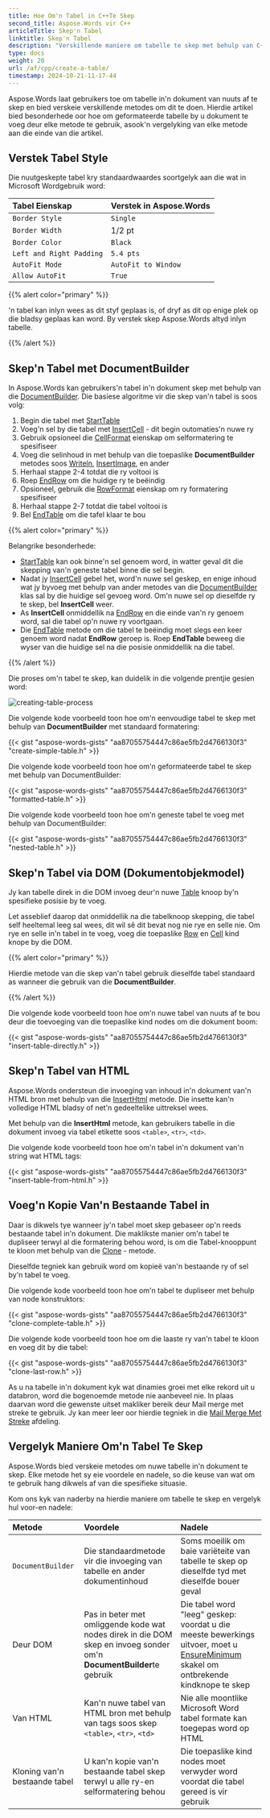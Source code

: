 ```yaml
---
title: Hoe Om'n Tabel in C++Te Skep
second_title: Aspose.Words vir C++
articleTitle: Skep'n Tabel
linktitle: Skep'n Tabel
description: "Verskillende maniere om tabelle te skep met behulp van C++. Skep tabel in C++ vir jou dokument. Voeg'n tabel by in C++."
type: docs
weight: 20
url: /af/cpp/create-a-table/
timestamp: 2024-10-21-11-17-44
---
```


Aspose.Words laat gebruikers toe om tabelle in'n dokument van nuuts af te skep en bied verskeie verskillende metodes om dit te doen. Hierdie artikel bied besonderhede oor hoe om geformateerde tabelle by u dokument te voeg deur elke metode te gebruik, asook'n vergelyking van elke metode aan die einde van die artikel.

## Verstek Tabel Style

Die nuutgeskepte tabel kry standaardwaardes soortgelyk aan die wat in Microsoft Wordgebruik word:

| Tabel Eienskap | Verstek in Aspose.Words |
| :- | :- |
| `Border Style` | `Single` |
| `Border Width` | 1/2 pt |
| `Border Color` | `Black` |
| `Left and Right Padding` | `5.4 pts` |
| `AutoFit Mode` | `AutoFit to Window` |
| `Allow AutoFit` | `True` |

{{% alert color="primary" %}}

'n tabel kan inlyn wees as dit styf geplaas is, of dryf as dit op enige plek op die bladsy geplaas kan word. By verstek skep Aspose.Words altyd inlyn tabelle.

{{% /alert %}}

## Skep'n Tabel met DocumentBuilder

In Aspose.Words kan gebruikers'n tabel in'n dokument skep met behulp van die [DocumentBuilder](https://reference.aspose.com/words/cpp/aspose.words/documentbuilder/). Die basiese algoritme vir die skep van'n tabel is soos volg:

1. Begin die tabel met [StartTable](https://reference.aspose.com/words/cpp/aspose.words/documentbuilder/starttable/)
2. Voeg'n sel by die tabel met [InsertCell](https://reference.aspose.com/words/cpp/aspose.words/documentbuilder/insertcell/) - dit begin outomaties'n nuwe ry
3. Gebruik opsioneel die [CellFormat](https://reference.aspose.com/words/cpp/aspose.words/documentbuilder/get_cellformat/) eienskap om selformatering te spesifiseer
4. Voeg die selinhoud in met behulp van die toepaslike **DocumentBuilder** metodes soos [Writeln](https://reference.aspose.com/words/cpp/aspose.words/documentbuilder/writeln/), [InsertImage](https://reference.aspose.com/words/cpp/aspose.words/documentbuilder/insertimage/), en ander
5. Herhaal stappe 2-4 totdat die ry voltooi is
6. Roep [EndRow](https://reference.aspose.com/words/cpp/aspose.words/documentbuilder/endrow/) om die huidige ry te beëindig
7. Opsioneel, gebruik die [RowFormat](https://reference.aspose.com/words/cpp/aspose.words/documentbuilder/get_rowformat/) eienskap om ry formatering spesifiseer
8. Herhaal stappe 2-7 totdat die tabel voltooi is
9. Bel [EndTable](https://reference.aspose.com/words/cpp/aspose.words/documentbuilder/endtable/) om die tafel klaar te bou

{{% alert color="primary" %}}

Belangrike besonderhede:

- [StartTable](https://reference.aspose.com/words/cpp/aspose.words/documentbuilder/starttable/) kan ook binne'n sel genoem word, in watter geval dit die skepping van'n geneste tabel binne die sel begin.
- Nadat jy [InsertCell](https://reference.aspose.com/words/cpp/aspose.words/documentbuilder/insertcell/) gebel het, word'n nuwe sel geskep, en enige inhoud wat jy byvoeg met behulp van ander metodes van die [DocumentBuilder](https://reference.aspose.com/words/cpp/aspose.words/documentbuilder/) klas sal by die huidige sel gevoeg word. Om'n nuwe sel op dieselfde ry te skep, bel **InsertCell** weer.
- As **InsertCell** onmiddellik na [EndRow](https://reference.aspose.com/words/cpp/aspose.words/documentbuilder/endrow/) en die einde van'n ry genoem word, sal die tabel op'n nuwe ry voortgaan.
- Die [EndTable](https://reference.aspose.com/words/cpp/aspose.words/documentbuilder/endtable/) metode om die tabel te beëindig moet slegs een keer genoem word nadat **EndRow** geroep is. Roep **EndTable** beweeg die wyser van die huidige sel na die posisie onmiddellik na die tabel.

{{% /alert %}}

Die proses om'n tabel te skep, kan duidelik in die volgende prentjie gesien word:

![creating-table-process](creating-table-process.jpg)

Die volgende kode voorbeeld toon hoe om'n eenvoudige tabel te skep met behulp van **DocumentBuilder** met standaard formatering:

{{< gist "aspose-words-gists" "aa87055754447c86ae5fb2d4766130f3" "create-simple-table.h" >}}

Die volgende kode voorbeeld toon hoe om'n geformateerde tabel te skep met behulp van DocumentBuilder:

{{< gist "aspose-words-gists" "aa87055754447c86ae5fb2d4766130f3" "formatted-table.h" >}}

Die volgende kode voorbeeld toon hoe om'n geneste tabel te voeg met behulp van DocumentBuilder:

{{< gist "aspose-words-gists" "aa87055754447c86ae5fb2d4766130f3" "nested-table.h" >}}

## Skep'n Tabel via DOM (Dokumentobjekmodel)

Jy kan tabelle direk in die DOM invoeg deur'n nuwe [Table](https://reference.aspose.com/words/cpp/aspose.words.tables/table/) knoop by'n spesifieke posisie by te voeg.

Let asseblief daarop dat onmiddellik na die tabelknoop skepping, die tabel self heeltemal leeg sal wees, dit wil sê dit bevat nog nie rye en selle nie. Om rye en selle in'n tabel in te voeg, voeg die toepaslike [Row](https://reference.aspose.com/words/cpp/aspose.words.tables/row/) en [Cell](https://reference.aspose.com/words/cpp/aspose.words.tables/cell/) kind knope by die DOM.

{{% alert color="primary" %}}

Hierdie metode van die skep van'n tabel gebruik dieselfde tabel standaard as wanneer die gebruik van die **DocumentBuilder**.

{{% /alert %}}

Die volgende kode voorbeeld toon hoe om'n nuwe tabel van nuuts af te bou deur die toevoeging van die toepaslike kind nodes om die dokument boom:

{{< gist "aspose-words-gists" "aa87055754447c86ae5fb2d4766130f3" "insert-table-directly.h" >}}

## Skep'n Tabel van HTML

Aspose.Words ondersteun die invoeging van inhoud in'n dokument van'n HTML bron met behulp van die [InsertHtml](https://reference.aspose.com/words/cpp/aspose.words/documentbuilder/inserthtml/) metode. Die insette kan'n volledige HTML bladsy of net'n gedeeltelike uittreksel wees.

Met behulp van die **InsertHtml** metode, kan gebruikers tabelle in die dokument invoeg via tabel etikette soos `<table>`, `<tr>`, `<td>`.

Die volgende kode voorbeeld toon hoe om'n tabel in'n dokument van'n string wat HTML tags:

{{< gist "aspose-words-gists" "aa87055754447c86ae5fb2d4766130f3" "insert-table-from-html.h" >}}

## Voeg'n Kopie Van'n Bestaande Tabel in

Daar is dikwels tye wanneer jy'n tabel moet skep gebaseer op'n reeds bestaande tabel in'n dokument. Die maklikste manier om'n tabel te dupliseer terwyl al die formatering behou word, is om die Tabel-knooppunt te kloon met behulp van die [Clone](https://reference.aspose.com/words/cpp/aspose.words/node/clone/) - metode.

Dieselfde tegniek kan gebruik word om kopieë van'n bestaande ry of sel by'n tabel te voeg.

Die volgende kode voorbeeld toon hoe om'n tabel te dupliseer met behulp van node konstruktors:

{{< gist "aspose-words-gists" "aa87055754447c86ae5fb2d4766130f3" "clone-complete-table.h" >}}

Die volgende kode voorbeeld toon hoe om die laaste ry van'n tabel te kloon en voeg dit by die tabel:

{{< gist "aspose-words-gists" "aa87055754447c86ae5fb2d4766130f3" "clone-last-row.h" >}}

As u na tabelle in'n dokument kyk wat dinamies groei met elke rekord uit u databron, word die bogenoemde metode nie aanbeveel nie. In plaas daarvan word die gewenste uitset makliker bereik deur Mail merge met streke te gebruik. Jy kan meer leer oor hierdie tegniek in die [Mail Merge Met Streke](/words/cpp/types-of-mail-merge-operations/) afdeling.

## Vergelyk Maniere Om'n Tabel Te Skep

Aspose.Words bied verskeie metodes om nuwe tabelle in'n dokument te skep. Elke metode het sy eie voordele en nadele, so die keuse van wat om te gebruik hang dikwels af van die spesifieke situasie.

Kom ons kyk van naderby na hierdie maniere om tabelle te skep en vergelyk hul voor-en nadele:

| Metode | Voordele | Nadele |
| :- | :- | :- |
| `DocumentBuilder` | Die standaardmetode vir die invoeging van tabelle en ander dokumentinhoud | Soms moeilik om baie variëteite van tabelle te skep op dieselfde tyd met dieselfde bouer geval |
| Deur DOM | Pas in beter met omliggende kode wat nodes direk in die DOM skep en invoeg sonder om'n **DocumentBuilder**te gebruik | Die tabel word "leeg" geskep: voordat u die meeste bewerkings uitvoer, moet u [EnsureMinimum](https://reference.aspose.com/words/cpp/aspose.words.tables/table/ensureminimum/) skakel om ontbrekende kindknope te skep |
| Van HTML | Kan'n nuwe tabel van HTML bron met behulp van tags soos skep `<table>`, `<tr>`, `<td>` | Nie alle moontlike Microsoft Word tabel formate kan toegepas word op HTML |
| Kloning van'n bestaande tabel | U kan'n kopie van'n bestaande tabel skep terwyl u alle ry-en selformatering behou | Die toepaslike kind nodes moet verwyder word voordat die tabel gereed is vir gebruik |
